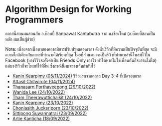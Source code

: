 # Algorithm Design for Working Programmers
คลาสนี้สอนผมสอนกับ อ.บ๊อบบี้ Sanpawat Kantabutra จาก ม.เชียงใหม่ (อ.บ๊อบบี้สอนเป็นหลัก ผมเป็นผู้ช่วย)

Note: เนื่องจากเนื้อหาของคลาสมีการปรับปรุงตลอดเวลา ดังนั้นรีวิวที่มีความเป็นปัจจุบันที่สุด จะมีความใกล้เคียงกับคลาสที่ท่านจะได้เรียนที่สุด โดยที่ส่วนมากจะเป็นรีวิวที่ท่านเหล่านี้โพสท์ไว้ใน Facebook (บางรีวิวจะตั้งค่าเป็น Friends Only เอาไว้ ทำให้หากไม่ใช่เพื่อนกันก็จะอ่านไม่ได้) แต่บางรีวิวก็จะโพสท์ไว้ที่อื่น ซึ่งกรณีนี้ผมจะวงเล็บกำกับไว้

- [Kanin Kearpimy (05/11/2024)](https://www.facebook.com/kanin.kearpimy56/posts/pfbid029iSuDv13DdByCveZE4Z4Tzgsg6YE4nJs7iABHy8JAu1XzCXkAc5EEqwz5qLFuRzkl) รีวิวแรกจากคลาส Day 3-4 ที่เปิดรอบแรก
- [Attasil Chitwirote (04/11/2024)](https://www.facebook.com/Attasil/posts/pfbid02CtaHm9CrmfEgKbN11Ym1gC2NXm8K7CbiyYAWMHV6XkWd1z7QWEiUpZGGNhM1HsmTl)
- [Thanasarn Porthaveepong (29/10/2022)](https://www.facebook.com/lawofearth/posts/pfbid02cAQBv16db7fAonSBGoCtrfwUZjpf4S3ur2vmhBvGkzBq8Wp1etheQGKSn4Z1tbwzl) 
- [Wanida Lee (24/10/2022)](https://www.facebook.com/wanida.lee.1/posts/pfbid032P4U7UrnSWP16QBSBvu9fF4zr3sDALHb4EhHjVdFq1t3xZGykCBkYcWAqhWqtFz3l)
- [Tham Theerawuttichaikit (24/10/2022)](https://www.facebook.com/thamt20/posts/pfbid012YJpD19ogna5qJ8SfcA8my6q6yPTeCg7zmBjxeb2h41S2S1q3K1SfBYhQV4vb9Rl)
- [Kanin Kearpimy (23/10/2022)](https://www.facebook.com/kanin.kearpimy56/posts/pfbid02qdudGHys16RmZKnbrPHREeTdCerATKSfWo19UpBGaZ3sg2a3Fj67FL9TQZyJjGgCl) 
- [Chonlasith Jucksriporn (23/10/2022)](https://www.facebook.com/chonla/posts/pfbid0onfWpVjLmqDWJE5XxcHezBoVBdp8KKUzLMLoj244kHf5VAdJDk3kKjaCeUvJ7M7xl)
- [Sittipong Suwannatrai (23/09/2022)](https://www.facebook.com/Mr.Sittipong/posts/pfbid0qa5xuBpp6nTNNF5tm8wG1C55XYnHJBARG4y8fjSdQTrLaASFyd8Z8ZV415i8dSMvl)
- [Artie Kanticha (18/09/2022)](https://www.facebook.com/permalink.php?story_fbid=pfbid02DqH5EZhL418kCA46gP2QSypDW6ojiqyrhF4b87Zhzk3mPUq1EcU1vhHp6ASJEhfwl&id=100006627764914)